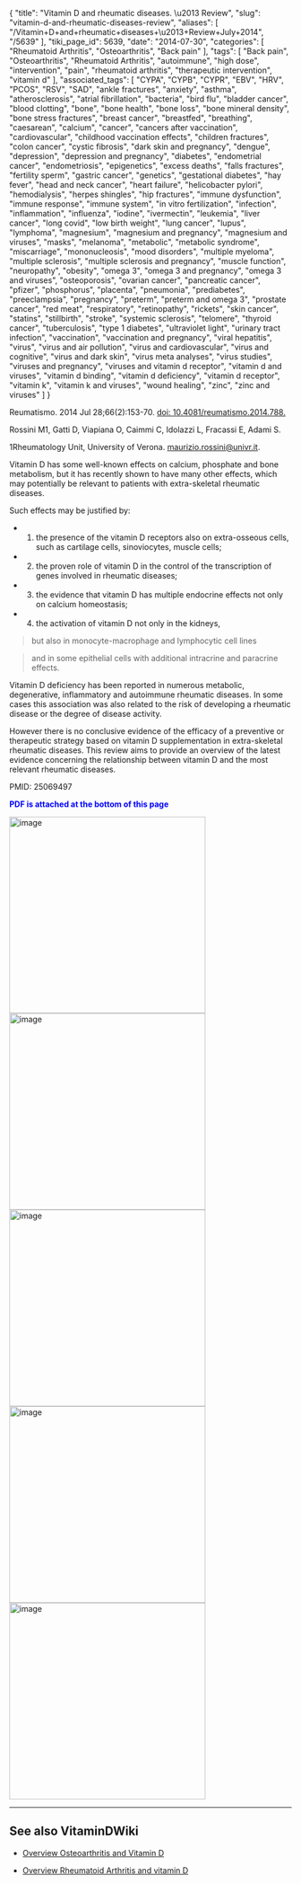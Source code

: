 {
    "title": "Vitamin D and rheumatic diseases. \u2013 Review",
    "slug": "vitamin-d-and-rheumatic-diseases-review",
    "aliases": [
        "/Vitamin+D+and+rheumatic+diseases+\u2013+Review+July+2014",
        "/5639"
    ],
    "tiki_page_id": 5639,
    "date": "2014-07-30",
    "categories": [
        "Rheumatoid Arthritis",
        "Osteoarthritis",
        "Back pain"
    ],
    "tags": [
        "Back pain",
        "Osteoarthritis",
        "Rheumatoid Arthritis",
        "autoimmune",
        "high dose",
        "intervention",
        "pain",
        "rheumatoid arthritis",
        "therapeutic intervention",
        "vitamin d"
    ],
    "associated_tags": [
        "CYPA",
        "CYPB",
        "CYPR",
        "EBV",
        "HRV",
        "PCOS",
        "RSV",
        "SAD",
        "ankle fractures",
        "anxiety",
        "asthma",
        "atherosclerosis",
        "atrial fibrillation",
        "bacteria",
        "bird flu",
        "bladder cancer",
        "blood clotting",
        "bone",
        "bone health",
        "bone loss",
        "bone mineral density",
        "bone stress fractures",
        "breast cancer",
        "breastfed",
        "breathing",
        "caesarean",
        "calcium",
        "cancer",
        "cancers after vaccination",
        "cardiovascular",
        "childhood vaccination effects",
        "children fractures",
        "colon cancer",
        "cystic fibrosis",
        "dark skin and pregnancy",
        "dengue",
        "depression",
        "depression and pregnancy",
        "diabetes",
        "endometrial cancer",
        "endometriosis",
        "epigenetics",
        "excess deaths",
        "falls fractures",
        "fertility sperm",
        "gastric cancer",
        "genetics",
        "gestational diabetes",
        "hay fever",
        "head and neck cancer",
        "heart failure",
        "helicobacter pylori",
        "hemodialysis",
        "herpes shingles",
        "hip fractures",
        "immune dysfunction",
        "immune response",
        "immune system",
        "in vitro fertilization",
        "infection",
        "inflammation",
        "influenza",
        "iodine",
        "ivermectin",
        "leukemia",
        "liver cancer",
        "long covid",
        "low birth weight",
        "lung cancer",
        "lupus",
        "lymphoma",
        "magnesium",
        "magnesium and pregnancy",
        "magnesium and viruses",
        "masks",
        "melanoma",
        "metabolic",
        "metabolic syndrome",
        "miscarriage",
        "mononucleosis",
        "mood disorders",
        "multiple myeloma",
        "multiple sclerosis",
        "multiple sclerosis and pregnancy",
        "muscle function",
        "neuropathy",
        "obesity",
        "omega 3",
        "omega 3 and pregnancy",
        "omega 3 and viruses",
        "osteoporosis",
        "ovarian cancer",
        "pancreatic cancer",
        "pfizer",
        "phosphorus",
        "placenta",
        "pneumonia",
        "prediabetes",
        "preeclampsia",
        "pregnancy",
        "preterm",
        "preterm and omega 3",
        "prostate cancer",
        "red meat",
        "respiratory",
        "retinopathy",
        "rickets",
        "skin cancer",
        "statins",
        "stillbirth",
        "stroke",
        "systemic sclerosis",
        "telomere",
        "thyroid cancer",
        "tuberculosis",
        "type 1 diabetes",
        "ultraviolet light",
        "urinary tract infection",
        "vaccination",
        "vaccination and pregnancy",
        "viral hepatitis",
        "virus",
        "virus and air pollution",
        "virus and cardiovascular",
        "virus and cognitive",
        "virus and dark skin",
        "virus meta analyses",
        "virus studies",
        "viruses and pregnancy",
        "viruses and vitamin d receptor",
        "vitamin d and viruses",
        "vitamin d binding",
        "vitamin d deficiency",
        "vitamin d receptor",
        "vitamin k",
        "vitamin k and viruses",
        "wound healing",
        "zinc",
        "zinc and viruses"
    ]
}


Reumatismo. 2014 Jul 28;66(2):153-70. [doi: 10.4081/reumatismo.2014.788.](https://doi.org/10.4081/reumatismo.2014.788.)

Rossini M1, Gatti D, Viapiana O, Caimmi C, Idolazzi L, Fracassi E, Adami S.

1Rheumatology Unit, University of Verona. maurizio.rossini@univr.it.

Vitamin D has some well-known effects on calcium, phosphate and bone metabolism, but it has recently shown to have many other effects, which may potentially be relevant to patients with extra-skeletal rheumatic diseases. 

Such effects may be justified by: 

* 1) the presence of the vitamin D receptors also on extra-osseous cells, such as cartilage cells, sinoviocytes, muscle cells; 

* 2) the proven role of vitamin D in the control of the transcription of genes involved in rheumatic diseases; 

* 3) the evidence that vitamin D has multiple endocrine effects not only on calcium homeostasis; 

* 4) the activation of vitamin D not only in the kidneys, 

> but also in monocyte-macrophage and lymphocytic cell lines 

> and in some epithelial cells with additional intracrine and paracrine effects. 

Vitamin D deficiency has been reported in numerous metabolic, degenerative, inflammatory and autoimmune rheumatic diseases. In some cases this association was also related to the risk of developing a rheumatic disease or the degree of disease activity. 

However there is no conclusive evidence of the efficacy of a preventive or therapeutic strategy based on vitamin D supplementation in extra-skeletal rheumatic diseases. This review aims to provide an overview of the latest evidence concerning the relationship between vitamin D and the most relevant rheumatic diseases.

PMID: 25069497

 **<span style="color:#00F;">PDF is attached at the bottom of this page</span>** 

<img src="https://d378j1rmrlek7x.cloudfront.net/attachments/jpeg/rheu-f2.jpg" alt="image" height="350">
<img src="https://d378j1rmrlek7x.cloudfront.net/attachments/jpeg/rheu-f3.jpg" alt="image" height="350">
<img src="https://d378j1rmrlek7x.cloudfront.net/attachments/jpeg/rheu-f4.jpg" alt="image" height="350">
<img src="https://d378j1rmrlek7x.cloudfront.net/attachments/jpeg/rheu-f5.jpg" alt="image" height="350">
<img src="https://d378j1rmrlek7x.cloudfront.net/attachments/jpeg/rheu-f6.jpg" alt="image" height="350">

---

## See also VitaminDWiki

* [Overview Osteoarthritis and Vitamin D](/tags/overview-osteoarthritis-and-vitamin-d.html)

* [Overview Rheumatoid Arthritis and vitamin D](/tags/overview-rheumatoid-arthritis-and-vitamin-d.html)